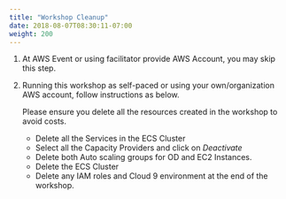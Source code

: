 ```yaml
---
title: "Workshop Cleanup"
date: 2018-08-07T08:30:11-07:00
weight: 200
---
```


1. At AWS Event or using facilitator provide AWS Account, you may skip this step. 

1. Running this workshop as self-paced or using your own/organization AWS account, follow instructions as below.

	Please ensure you delete all the resources created in the workshop to avoid costs.

    * Delete all the Services in the ECS Cluster
    * Select all the Capacity Providers and click on *Deactivate*   
    * Delete both Auto scaling groups for OD and EC2 Instances.
    * Delete the ECS Cluster
    * Delete any IAM roles and Cloud 9 environment at the end of the workshop.

